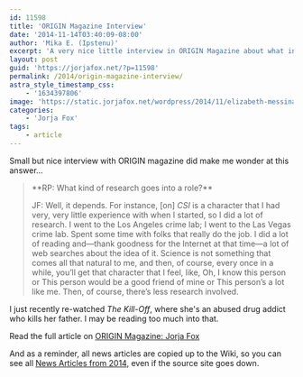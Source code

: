 ```yaml
---
id: 11598
title: 'ORIGIN Magazine Interview'
date: '2014-11-14T03:40:09-08:00'
author: 'Mika E. (Ipstenu)'
excerpt: 'A very nice little interview in ORIGIN Magazine about what inspired Jorja.'
layout: post
guid: 'https://jorjafox.net/?p=11598'
permalink: /2014/origin-magazine-interview/
astra_style_timestamp_css:
    - '1634397806'
image: 'https://static.jorjafox.net/wordpress/2014/11/elizabeth-messina_026-e1415396235538.jpg'
categories:
    - 'Jorja Fox'
tags:
    - article
---
```


Small but nice interview with ORIGIN magazine did make me wonder at this answer...
<blockquote>**RP: What kind of research goes into a role?**

JF: Well, it depends. For instance, [on] <em>CSI</em> is a character that I had very, very little experience with when I started, so I did a lot of research. I went to the Los Angeles crime lab; I went to the Las Vegas crime lab. Spent some time with folks that really do the job. I did a lot of reading and—thank goodness for the Internet at that time—a lot of web searches about the idea of it. Science is not something that comes all that natural to me, and then, of course, every once in a while, you’ll get that character that I feel, like, Oh, I know this person or This person would be a good friend of mine or This person’s a lot like me. Then, of course, there’s less research involved.</blockquote>
I just recently re-watched <em>The Kill-Off</em>, where she's an abused drug addict who kills her father. I may be reading too much into that.

Read the full article on <a href="http://www.originmagazine.com/2014/11/11/jorja-fox/">ORIGIN Magazine: Jorja Fox</a>

And as a reminder, all news articles are copied up to the Wiki, so you can see all <a href="https://jorjafox.net/wiki/News_Articles_(2014)">News Articles from 2014</a>, even if the source site goes down.
